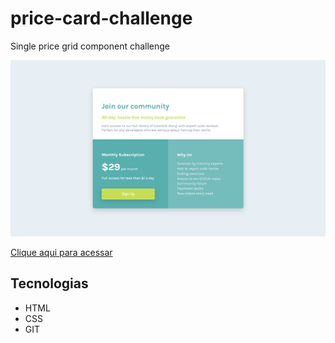 # price-card-challenge

Single price grid component challenge

![preview](./images/gitHub.png)

[Clique aqui para acessar](https://israelsanttana.github.io/price-card-challenge/)

## Tecnologias

- HTML
- CSS
- GIT
